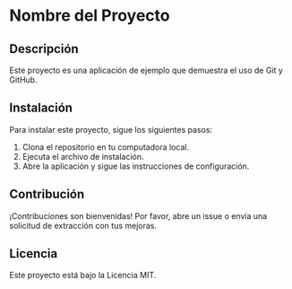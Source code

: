 # Nombre del Proyecto

## Descripción

Este proyecto es una aplicación de ejemplo que demuestra el uso de Git y GitHub.

## Instalación

Para instalar este proyecto, sigue los siguientes pasos:

1. Clona el repositorio en tu computadora local.
2. Ejecuta el archivo de instalación.
3. Abre la aplicación y sigue las instrucciones de configuración.

## Contribución

¡Contribuciones son bienvenidas! Por favor, abre un issue o envía una solicitud de extracción con tus mejoras.

## Licencia

Este proyecto está bajo la Licencia MIT.
